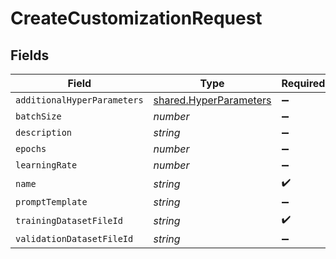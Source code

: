 # CreateCustomizationRequest


## Fields

| Field                                                            | Type                                                             | Required                                                         | Description                                                      |
| ---------------------------------------------------------------- | ---------------------------------------------------------------- | ---------------------------------------------------------------- | ---------------------------------------------------------------- |
| `additionalHyperParameters`                                      | [shared.HyperParameters](../../models/shared/hyperparameters.md) | :heavy_minus_sign:                                               | N/A                                                              |
| `batchSize`                                                      | *number*                                                         | :heavy_minus_sign:                                               | N/A                                                              |
| `description`                                                    | *string*                                                         | :heavy_minus_sign:                                               | N/A                                                              |
| `epochs`                                                         | *number*                                                         | :heavy_minus_sign:                                               | N/A                                                              |
| `learningRate`                                                   | *number*                                                         | :heavy_minus_sign:                                               | N/A                                                              |
| `name`                                                           | *string*                                                         | :heavy_check_mark:                                               | N/A                                                              |
| `promptTemplate`                                                 | *string*                                                         | :heavy_minus_sign:                                               | N/A                                                              |
| `trainingDatasetFileId`                                          | *string*                                                         | :heavy_check_mark:                                               | N/A                                                              |
| `validationDatasetFileId`                                        | *string*                                                         | :heavy_minus_sign:                                               | N/A                                                              |